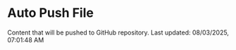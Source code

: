 # Auto Push File

Content that will be pushed to GitHub repository.
Last updated: 08/03/2025, 07:01:48 AM